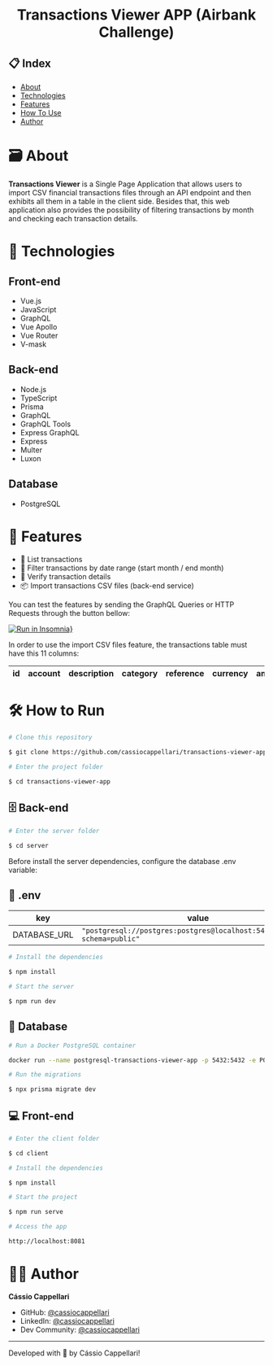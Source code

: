 <h1 align="center">Transactions Viewer APP (Airbank Challenge)</h1>

## 📋 Index

- [About](#-about)
- [Technologies](#-technologies)
- [Features](#-features)
- [How To Use](#-how-to-use)
- [Author](#-author)

# 🗃 About

**Transactions Viewer** is a Single Page Application that allows users to import CSV financial transactions files through an API endpoint and then exhibits all them in a table in the client side. Besides that, this web application also provides the possibility of filtering transactions by month and checking each transaction details.

# 🤖 Technologies

## Front-end

- Vue.js
- JavaScript
- GraphQL
- Vue Apollo
- Vue Router
- V-mask

## Back-end

- Node.js
- TypeScript
- Prisma
- GraphQL
- GraphQL Tools
- Express GraphQL
- Express
- Multer
- Luxon

## Database

- PostgreSQL

# 🚀 Features

- 📃 List transactions
- 📆 Filter transactions by date range (start month / end month)
- 🔎 Verify transaction details
- 📦 Import transactions CSV files (back-end service)

You can test the features by sending the GraphQL Queries or HTTP Requests through the button bellow:

[![Run in Insomnia}](https://insomnia.rest/images/run.svg)](https://insomnia.rest/run/?label=transactions-viewer-app&uri=https%3A%2F%2Fraw.githubusercontent.com%2Fcassiocappellari%2Ftransactions-viewer-app%2Fmaster%2Fserver%2Ftransaction-viewer-collection.json)

In order to use the import CSV files feature, the transactions table must have this 11 columns:

| id 	| account 	| description 	| category 	| reference 	| currency 	| amount 	| status 	| transactionDate 	| createdAt 	| updatedAt 	|
|:--:	|:-------:	|:-----------:	|:--------:	|:---------:	|:--------:	|:------:	|:------:	|:---------------:	|:---------:	|:---------:	|

# 🛠 How to Run

```bash
# Clone this repository

$ git clone https://github.com/cassiocappellari/transactions-viewer-app

# Enter the project folder

$ cd transactions-viewer-app

```

## 🗄 Back-end

```bash
# Enter the server folder

$ cd server
```
Before install the server dependencies, configure the database .env variable:
## 🔑 .env

key|value
---|---
DATABASE_URL|`"postgresql://postgres:postgres@localhost:5432/postgres?schema=public"`

```bash
# Install the dependencies

$ npm install

# Start the server

$ npm run dev
```

## 💽 Database

```bash
# Run a Docker PostgreSQL container

docker run --name postgresql-transactions-viewer-app -p 5432:5432 -e POSTGRES_PASSWORD=postgres -d postgres

# Run the migrations

$ npx prisma migrate dev
```

## 💻 Front-end

```bash
# Enter the client folder

$ cd client

# Install the dependencies

$ npm install

# Start the project

$ npm run serve

# Access the app

http://localhost:8081
```

# 👨‍🚀 Author

**Cássio Cappellari**

- GitHub: [@cassiocappellari](https://github.com/cassiocappellari)
- LinkedIn: [@cassiocappellari](https://www.linkedin.com/in/cassiocappellari/)
- Dev Community: [@cassiocappellari](https://dev.to/cassiocappellari)

---

Developed with 🤍 by Cássio Cappellari!